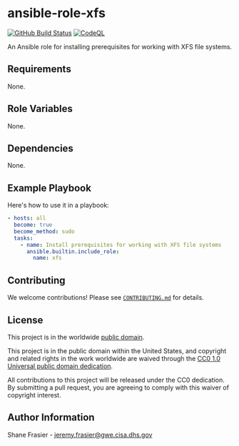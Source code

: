 # ansible-role-xfs #

[![GitHub Build Status](https://github.com/cisagov/ansible-role-xfs/workflows/build/badge.svg)](https://github.com/cisagov/ansible-role-xfs/actions)
[![CodeQL](https://github.com/cisagov/ansible-role-xfs/workflows/CodeQL/badge.svg)](https://github.com/cisagov/ansible-role-xfs/actions/workflows/codeql-analysis.yml)

An Ansible role for installing prerequisites for working with XFS file
systems.

## Requirements ##

None.

## Role Variables ##

None.

<!--
| Variable | Description | Default | Required |
|----------|-------------|---------|----------|
| optional_variable | Describe its purpose. | `default_value` | No |
| required_variable | Describe its purpose. | n/a | Yes |
-->

## Dependencies ##

None.

## Example Playbook ##

Here's how to use it in a playbook:

```yaml
- hosts: all
  become: true
  become_method: sudo
  tasks:
    - name: Install prerequisites for working with XFS file systems
      ansible.builtin.include_role:
        name: xfs
```

## Contributing ##

We welcome contributions!  Please see [`CONTRIBUTING.md`](CONTRIBUTING.md) for
details.

## License ##

This project is in the worldwide [public domain](LICENSE).

This project is in the public domain within the United States, and
copyright and related rights in the work worldwide are waived through
the [CC0 1.0 Universal public domain
dedication](https://creativecommons.org/publicdomain/zero/1.0/).

All contributions to this project will be released under the CC0
dedication. By submitting a pull request, you are agreeing to comply
with this waiver of copyright interest.

## Author Information ##

Shane Frasier - <jeremy.frasier@gwe.cisa.dhs.gov>
